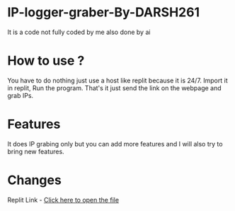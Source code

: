 # IP-logger-graber-By-DARSH261
It is a code not fully coded by me also done by ai
# How to use ?
You have to do nothing just use a host like replit because it is 24/7. Import it in replit, Run the program. That's it just send the link on the webpage and grab IPs.
# Features
It does IP grabing only but you can add more features and I will also try to bring new features.
# Changes 
Replit Link - <a href="https://replit.com/@Darsh261/IP-logger-grabber-By-DARSH261/" target="_blank">Click here to open the file</a>
